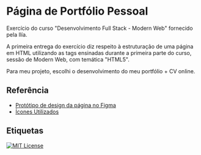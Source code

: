 # Página de Portfólio Pessoal 
Exercício do curso "Desenvolvimento Full Stack - Modern Web" fornecido pela Ilía.

A primeira entrega do exercício diz respeito à estruturação de uma página em HTML utilizando as tags ensinadas durante a primeira parte do curso, sessão de Modern Web, com temática "HTML5".

Para meu projeto, escolhi o desenvolvimento do meu portfólio + CV online.


## Referência

 - [Protótipo de design da página no Figma](https://www.figma.com/file/bzoWIKiDSlZ7YaThfDx8qv/LandingPage_portfolio?type=design&node-id=0%3A1&mode=design&t=9UtihrTO9XQKcb0M-1)
 - [Ícones Utilizados](https://icons.getbootstrap.com/)


## Etiquetas

[![MIT License](https://img.shields.io/badge/License-MIT-green.svg)](https://choosealicense.com/licenses/mit/)

